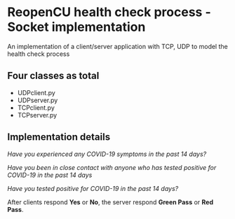 # ReopenCU health check process - Socket implementation

An implementation of a client/server application with TCP, UDP to model the health check process

## Four classes as total
- UDPclient.py
- UDPserver.py
- TCPclient.py
- TCPserver.py

## Implementation details
*Have you experienced any COVID-19 symptoms in the past 14 days?*

*Have you been in close contact with anyone who has tested positive for COVID-19 in the past 14 days*

*Have you tested positive for COVID-19 in the past 14 days?*

After clients respond __Yes__ or __No__, the server respond __Green Pass__ or __Red Pass__.